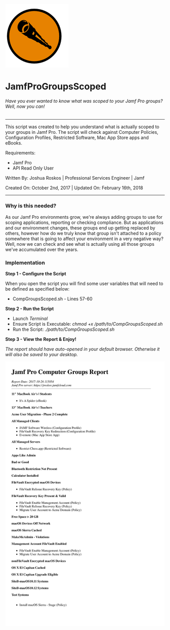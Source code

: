 ![logo](/resources/logo.png)
# JamfProGroupsScoped
###### Have you ever wanted to know what was scoped to your Jamf Pro groups? Well, now you can!
___
This script was created to help you understand what is actually scoped to your groups in Jamf Pro. The script will check against Computer Policies, Configuration Profiles, Restricted Software, Mac App Store apps and eBooks.

Requirements:
* Jamf Pro
* API Read Only User

Written By: Joshua Roskos | Professional Services Engineer | Jamf

Created On: October 2nd, 2017 | Updated On: February 16th, 2018
___

### Why is this needed?

As our Jamf Pro environments grow, we're always adding groups to use for scoping applications, reporting or checking compliance. But as applications and our environment changes, these groups end up getting replaced by others, however how do we truly know that group isn't attached to a policy somewhere that is going to affect your environment in a very negative way? Well, now we can check and see what is actually using all those groups we've accumulated over the years.


### Implementation

**Step 1 - Configure the Script**

When you open the script you will find some user variables that will need to be defined as specified below:
* CompGroupsScoped.sh - Lines 57-60


**Step 2 - Run the Script**

* Launch *Terminal*
* Ensure Script is Executable: *chmod +x /path/to/CompGroupsScoped.sh*
* Run the Script: *./path/to/CompGroupsScoped.sh*

**Step 3 - View the Report & Enjoy!**

*The report should have auto-opened in your default browser. Otherwise it will also be saved to your desktop.*

![Sample Report](/resources/Jamf%20Pro%20Computer%20Groups%20Report%20Sample.png)
